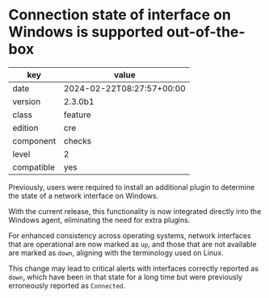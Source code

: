 [//]: # (werk v2)
# Connection state of interface on Windows is supported out-of-the-box

key        | value
---------- | ---
date       | 2024-02-22T08:27:57+00:00
version    | 2.3.0b1
class      | feature
edition    | cre
component  | checks
level      | 2
compatible | yes

Previously, users were required to install an additional plugin to 
determine the state of a network interface on Windows.

With the current release, this functionality is now integrated directly into the 
Windows agent, eliminating the need for extra plugins. 

For enhanced consistency across operating systems, network interfaces that are 
operational are now marked as `up`, and those that are not available are marked 
as `down`, aligning with the terminology used on Linux.

This change may lead to critical alerts with interfaces correctly reported as 
`down`, which have been in that state for a long time but were previously 
erroneously reported as  `Connected`.

